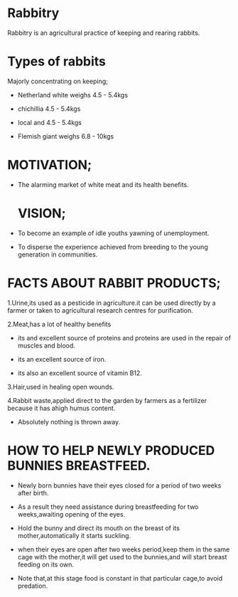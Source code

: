 #  Rabbitry

Rabbitry is an agricultural practice of keeping and rearing rabbits.

# Types of rabbits

Majorly concentrating on keeping;

  - Netherland white weighs 4.5 - 5.4kgs

  - chichillia 4.5 - 5.4kgs

  - local and 4.5 - 5.4kgs

  - Flemish giant weighs 6.8 - 10kgs
 
 # MOTIVATION;

- The alarming market of white meat and its health benefits.

  # VISION;

- To become an example of idle youths yawning of  unemployment.


- To disperse the experience achieved from breeding to the young generation in communities.
 
 # FACTS ABOUT RABBIT PRODUCTS;

1.Urine,its used as a pesticide in agriculture.it can be used directly by a farmer or taken to agricultural research centres for purification.

2.Meat,has a lot of healthy benefits

 - its and excellent source of proteins and proteins are used in the repair of muscles and blood.

 - its an excellent source of iron.

 - its also an excellent source of vitamin B12.

3.Hair,used in healing open wounds.

4.Rabbit waste,applied direct to the garden by farmers as a fertilizer because it has ahigh humus content.
 
  - Absolutely nothing is thrown away.

# HOW TO HELP NEWLY PRODUCED BUNNIES BREASTFEED.

- Newly born bunnies have their eyes closed for a period of two weeks after birth.

- As a result they need assistance during breastfeeding for two weeks,awaiting opening of the eyes.

- Hold the bunny and direct its mouth on the breast of its mother,automatically it starts suckling.

- when their eyes are open after two weeks period,keep them in the same cage with the mother,it will get used to the bunnies,and will start breast feeding on its own.

- Note that,at this stage food is constant in that particular cage,to avoid predation. 
        
          
      
          
        
           
           

 
 



